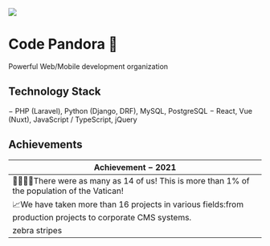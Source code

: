 ![](https://i2.paste.pics/6b6622ccca06700c5bf6c117cb17ba93.png?trs=497ea64ab5bd373653f819331061f51adfa0109fcd9102dcceca6552351dff84)

# **Code Pandora** 👺
Powerful Web/Mobile development organization

## Technology Stack

− PHP (Laravel), Python (Django, DRF), MySQL, PostgreSQL
− React, Vue (Nuxt), JavaScript / TypeScript, jQuery

## Achievements

| Achievement − 2021  |
| ------------- |
| 👨‍👨‍👦‍👦There were as many as 14 of us! This is more than 1% of the population of the Vatican!|
| 📈We have taken more than 16 projects in various fields:from production projects to corporate CMS systems.|
| zebra stripes |
